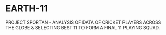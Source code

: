 # EARTH-11
PROJECT SPORTAN - 
ANALYSIS OF DATA OF CRICKET PLAYERS ACROSS THE GLOBE & SELECTING BEST 11 TO FORM A FINAL 11 PLAYING SQUAD.
